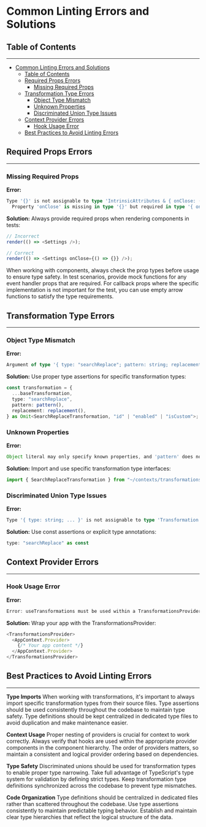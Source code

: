 # Common Linting Errors and Solutions

## Table of Contents

---

- [Common Linting Errors and Solutions](#common-linting-errors-and-solutions)
  - [Table of Contents](#table-of-contents)
  - [Required Props Errors](#required-props-errors)
    - [Missing Required Props](#missing-required-props)
  - [Transformation Type Errors](#transformation-type-errors)
    - [Object Type Mismatch](#object-type-mismatch)
    - [Unknown Properties](#unknown-properties)
    - [Discriminated Union Type Issues](#discriminated-union-type-issues)
  - [Context Provider Errors](#context-provider-errors)
    - [Hook Usage Error](#hook-usage-error)
  - [Best Practices to Avoid Linting Errors](#best-practices-to-avoid-linting-errors)

## Required Props Errors

---

### Missing Required Props

**Error:**

```typescript
Type '{}' is not assignable to type 'IntrinsicAttributes & { onClose: () => void; }'.
  Property 'onClose' is missing in type '{}' but required in type '{ onClose: () => void; }'.
```

**Solution:**
Always provide required props when rendering components in tests:

```typescript
// Incorrect
render(() => <Settings />);

// Correct
render(() => <Settings onClose={() => {}} />);
```

When working with components, always check the prop types before usage to ensure type safety. In test scenarios, provide mock functions for any event handler props that are required. For callback props where the specific implementation is not important for the test, you can use empty arrow functions to satisfy the type requirements.

## Transformation Type Errors

---

### Object Type Mismatch

**Error:**

```typescript
Argument of type '{ type: "searchReplace"; pattern: string; replacement: string; }' is not assignable to parameter of type 'Omit<Transformation, "id" | "enabled" | "isCustom">'.
```

**Solution:**
Use proper type assertions for specific transformation types:

```typescript
const transformation = {
  ...baseTransformation,
  type: "searchReplace",
  pattern: pattern(),
  replacement: replacement(),
} as Omit<SearchReplaceTransformation, "id" | "enabled" | "isCustom">;
```

### Unknown Properties

**Error:**

```typescript
Object literal may only specify known properties, and 'pattern' does not exist in type 'Omit<Transformation, "id" | "enabled" | "isCustom">'
```

**Solution:**
Import and use specific transformation type interfaces:

```typescript
import { SearchReplaceTransformation } from "~/contexts/transformations";
```

### Discriminated Union Type Issues

**Error:**

```typescript
Type '{ type: string; ... }' is not assignable to type 'Transformation'.
```

**Solution:**
Use const assertions or explicit type annotations:

```typescript
type: "searchReplace" as const
```

## Context Provider Errors

---

### Hook Usage Error

**Error:**

```typescript
Error: useTransformations must be used within a TransformationsProvider
```

**Solution:**
Wrap your app with the TransformationsProvider:

```typescript
<TransformationsProvider>
  <AppContext.Provider>
    {/* Your app content */}
  </AppContext.Provider>
</TransformationsProvider>
```

## Best Practices to Avoid Linting Errors

---

**Type Imports**
When working with transformations, it's important to always import specific transformation types from their source files. Type assertions should be used consistently throughout the codebase to maintain type safety. Type definitions should be kept centralized in dedicated type files to avoid duplication and make maintenance easier.

**Context Usage**
Proper nesting of providers is crucial for context to work correctly. Always verify that hooks are used within the appropriate provider components in the component hierarchy. The order of providers matters, so maintain a consistent and logical provider ordering based on dependencies.

**Type Safety**
Discriminated unions should be used for transformation types to enable proper type narrowing. Take full advantage of TypeScript's type system for validation by defining strict types. Keep transformation type definitions synchronized across the codebase to prevent type mismatches.

**Code Organization**
Type definitions should be centralized in dedicated files rather than scattered throughout the codebase. Use type assertions consistently to maintain predictable typing behavior. Establish and maintain clear type hierarchies that reflect the logical structure of the data.
